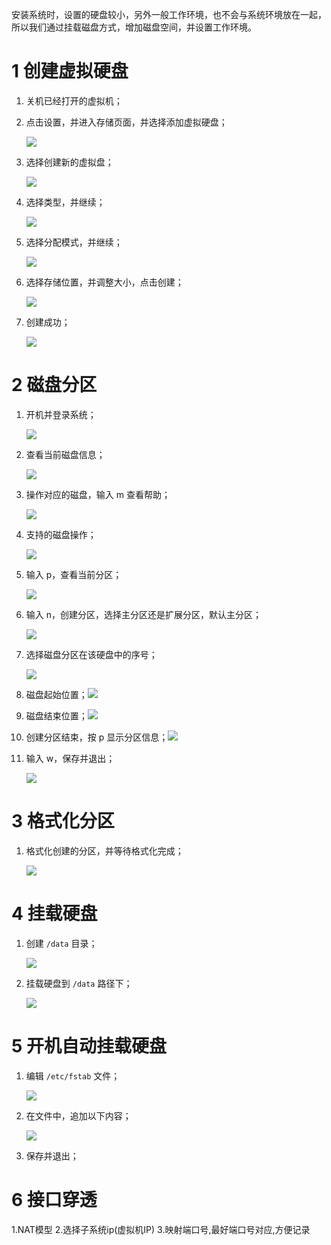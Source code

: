 安装系统时，设置的硬盘较小，另外一般工作环境，也不会与系统环境放在一起，所以我们通过挂载磁盘方式，增加磁盘空间，并设置工作环境。

# 1 创建虚拟硬盘

1. 关机已经打开的虚拟机；

2. 点击设置，并进入存储页面，并选择添加虚拟硬盘；

   ![](images/004_VirtualDisk_1.png)

3. 选择创建新的虚拟盘；

   ![](images/004_VirtualDisk_2.png)

4. 选择类型，并继续；

   ![](images/004_VirtualDisk_3.png)

5. 选择分配模式，并继续；

   ![](images/004_VirtualDisk_4.png)

6. 选择存储位置，并调整大小，点击创建；

   ![](images/004_VirtualDisk_5.png)

7. 创建成功；

   ![](images/004_VirtualDisk_6.png)

# 2 磁盘分区

1. 开机并登录系统；

   ![](images/004_VirtualDisk_7.png)

2. 查看当前磁盘信息；

   ![](images/004_VirtualDisk_8.png)

3. 操作对应的磁盘，输入 m 查看帮助；

   ![](images/004_VirtualDisk_9.png)

4. 支持的磁盘操作；

   ![](images/004_VirtualDisk_10.png)

5. 输入 p，查看当前分区；

   ![](images/004_VirtualDisk_11.png)

6. 输入 n，创建分区，选择主分区还是扩展分区，默认主分区；

   ![](images/004_VirtualDisk_12.png)

7. 选择磁盘分区在该硬盘中的序号；

   ![](images/004_VirtualDisk_13.png)

8. 磁盘起始位置；![](images/004_VirtualDisk_14.png)

9. 磁盘结束位置；![](images/004_VirtualDisk_15.png)

10. 创建分区结束，按 p 显示分区信息；![](images/004_VirtualDisk_16.png)

11. 输入 w，保存并退出；

    ![](images/004_VirtualDisk_17.png)

# 3 格式化分区

1. 格式化创建的分区，并等待格式化完成；

   ![](images/004_VirtualDisk_18.png)

# 4 挂载硬盘

1. 创建 `/data` 目录；

   ![](images/004_VirtualDisk_19.png)

2. 挂载硬盘到 `/data` 路径下；

   ![](images/004_VirtualDisk_20.png)

# 5 开机自动挂载硬盘

1. 编辑 `/etc/fstab` 文件；

   ![](images/004_VirtualDisk_21.png)

2. 在文件中，追加以下内容；

   ![](images/004_VirtualDisk_22.png)

3. 保存并退出；

 # 6 接口穿透
 1.NAT模型
 2.选择子系统ip(虚拟机IP)
 3.映射端口号,最好端口号对应,方便记录
